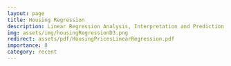```yaml
---
layout: page
title: Housing Regression
description: Linear Regression Analysis, Interpretation and Prediction of Ames Housing Dataset
img: assets/img/housingRegressionD3.png
redirect: assets/pdf/HousingPricesLinearRegression.pdf
importance: 8
category: recent
---
```

